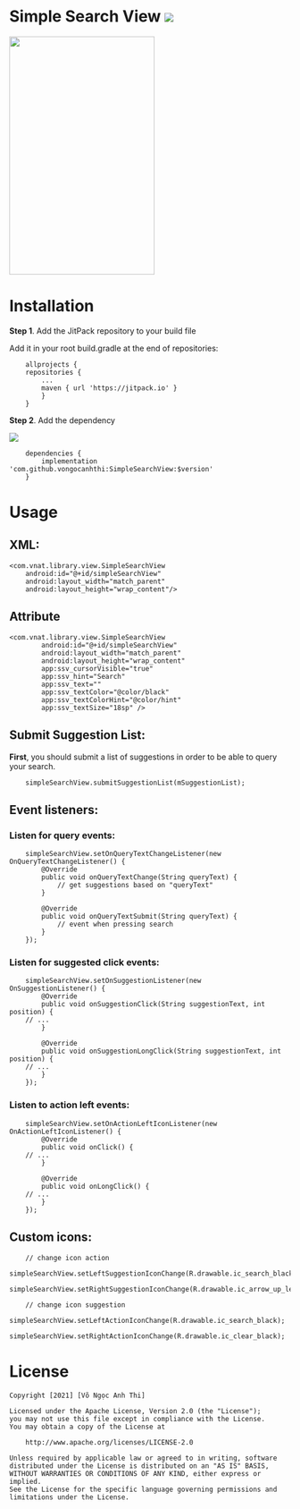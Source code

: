 # Simple Search View [![](https://jitpack.io/v/vongocanhthi/SimpleSearchView.svg)](https://jitpack.io/#vongocanhthi/SimpleSearchView)

<img src="https://i.imgur.com/sPDiXWM.gif" width="260" height="426" />

# Installation
**Step 1**. Add the JitPack repository to your build file

Add it in your root build.gradle at the end of repositories:

        allprojects {
        repositories {
        	...
        	maven { url 'https://jitpack.io' }
            }
        }
  
**Step 2**. Add the dependency

[![](https://jitpack.io/v/vongocanhthi/SimpleSearchView.svg)](https://jitpack.io/#vongocanhthi/SimpleSearchView)

        dependencies {
            implementation 'com.github.vongocanhthi:SimpleSearchView:$version'
        }

# Usage
## XML:

	<com.vnat.library.view.SimpleSearchView
	    android:id="@+id/simpleSearchView"
	    android:layout_width="match_parent"
	    android:layout_height="wrap_content"/>

## Attribute

	<com.vnat.library.view.SimpleSearchView
            android:id="@+id/simpleSearchView"
            android:layout_width="match_parent"
            android:layout_height="wrap_content"
            app:ssv_cursorVisible="true"
            app:ssv_hint="Search"
            app:ssv_text=""
            app:ssv_textColor="@color/black"
            app:ssv_textColorHint="@color/hint"
            app:ssv_textSize="18sp" />
	    
## Submit Suggestion List:
**First**, you should submit a list of suggestions in order to be able to query your search.

        simpleSearchView.submitSuggestionList(mSuggestionList);
       
## Event listeners:
### Listen for query events:

        simpleSearchView.setOnQueryTextChangeListener(new OnQueryTextChangeListener() {
            @Override
            public void onQueryTextChange(String queryText) {
                // get suggestions based on "queryText"
            }

            @Override
            public void onQueryTextSubmit(String queryText) {
                // event when pressing search
            }
        });
        
### Listen for suggested click events:
        
        simpleSearchView.setOnSuggestionListener(new OnSuggestionListener() {
            @Override
            public void onSuggestionClick(String suggestionText, int position) {
		// ...
            }

            @Override
            public void onSuggestionLongClick(String suggestionText, int position) {
		// ...
            }
        });
        
### Listen to action left events:

        simpleSearchView.setOnActionLeftIconListener(new OnActionLeftIconListener() {
            @Override
            public void onClick() {
		// ...
            }

            @Override
            public void onLongClick() {
		// ...
            }
        });

## Custom icons:

        // change icon action
        simpleSearchView.setLeftSuggestionIconChange(R.drawable.ic_search_black);
        simpleSearchView.setRightSuggestionIconChange(R.drawable.ic_arrow_up_left_black);

        // change icon suggestion
        simpleSearchView.setLeftActionIconChange(R.drawable.ic_search_black);
        simpleSearchView.setRightActionIconChange(R.drawable.ic_clear_black);
      
     
# License
    Copyright [2021] [Võ Ngọc Anh Thi]

	Licensed under the Apache License, Version 2.0 (the "License");
	you may not use this file except in compliance with the License.
	You may obtain a copy of the License at

	    http://www.apache.org/licenses/LICENSE-2.0

	Unless required by applicable law or agreed to in writing, software
	distributed under the License is distributed on an "AS IS" BASIS,
	WITHOUT WARRANTIES OR CONDITIONS OF ANY KIND, either express or implied.
	See the License for the specific language governing permissions and
	limitations under the License.
